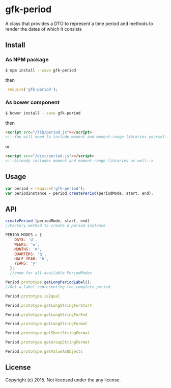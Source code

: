 # gfk-period 

A class that provides a DTO to represent a time period
and methods to render the dates of which it consists


## Install

### As NPM package
```bash
$ npm install --save gfk-period
```
then
```javascript
 require('gfk-period');
```

### As bower component
```bash
$ bower install --save gfk-period
```
then 
```html
<script src="/lib/period.js"></script>
<!--You will need to include moment and moment-range libraries yourself-->
```
or 
```html
<script src="/dist/period.js"></script>
<!--Already includes moment and moment-range libraries as well-->
```


## Usage

```javascript
var period = require('gfk-period');
var periodInstance = period.createPeriod(periodMode, start, end);
```

## API

```javascript
createPeriod (periodMode, start, end)
//Factory method to create a period instance
```

```javascript
PERIOD_MODES = {
    DAYS: 'd',
    WEEKS: 'w',
    MONTHS: 'm',
    QUARTERS: 'q',
    HALF_YEAR: 'h',
    YEARS: 'y'
  };
  //enum for all available PeriodModes
```

```javascript
Period.prototype.getLongPeriodLabel();
//Get a label representing the complete period
```

```javascript
Period.prototype.isEqual
```

```javascript
Period.prototype.getLongStringForStart
```

```javascript
Period.prototype.getLongStringForEnd
```

```javascript
Period.prototype.getLongStringFormat
```

```javascript
Period.prototype.getShortStringFormat
```

```javascript
Period.prototype.getGroupStringFormat
```

```javascript
Period.prototype.getValueAsObjects
```

## License

Copyright (c) 2015. Not licensed under the any license.
